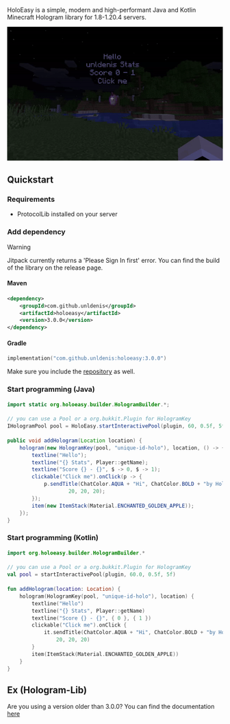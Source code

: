 
HoloEasy is a simple, modern and high-performant Java and Kotlin Minecraft Hologram library for 1.8-1.20.4 servers.

<p align="center">
  <img src="gif.gif"  alt="holoeasy video"/>
</p>

## Quickstart

### Requirements 
* ProtocolLib installed on your server

### Add dependency

> [!WARNING]
> Jitpack currently returns a 'Please Sign In first' error. You can find the build of the library on the release page.

#### Maven

```xml
<dependency>
    <groupId>com.github.unldenis</groupId>
    <artifactId>holoeasy</artifactId>
    <version>3.0.0</version>
</dependency>
```

#### Gradle

```kotlin
implementation("com.github.unldenis:holoeasy:3.0.0")
```

Make sure you include the <a href="https://jitpack.io/">repository</a> as well.

### Start programming (Java)

```java
import static org.holoeasy.builder.HologramBuilder.*;

// you can use a Pool or a org.bukkit.Plugin for HologramKey
IHologramPool pool = HoloEasy.startInteractivePool(plugin, 60, 0.5f, 5f);

public void addHologram(Location location) {
    hologram(new HologramKey(pool, "unique-id-holo"), location, () -> {
        textline("Hello");
        textline("{} Stats", Player::getName);
        textline("Score {} - {}", $ -> 0, $ -> 1);
        clickable("Click me").onClick(p -> {
            p.sendTitle(ChatColor.AQUA + "Hi", ChatColor.BOLD + "by HoloEasy",
                    20, 20, 20);
        });
        item(new ItemStack(Material.ENCHANTED_GOLDEN_APPLE));
    });
}
```

### Start programming (Kotlin)
```kotlin
import org.holoeasy.builder.HologramBuilder.*

// you can use a Pool or a org.bukkit.Plugin for HologramKey
val pool = startInteractivePool(plugin, 60.0, 0.5f, 5f)

fun addHologram(location: Location) {
    hologram(HologramKey(pool, "unique-id-holo"), location) {
        textline("Hello")
        textline("{} Stats", Player::getName)
        textline("Score {} - {}", { 0 }, { 1 })
        clickable("Click me").onClick {
            it.sendTitle(ChatColor.AQUA + "Hi", ChatColor.BOLD + "by HoloEasy",
                20, 20, 20)
        }
        item(ItemStack(Material.ENCHANTED_GOLDEN_APPLE))
    }
}
```


## Ex (Hologram-Lib)
Are you using a version older than 3.0.0? You can find the documentation <a href="https://unldenis.github.io/hologramlib/">here</a>
